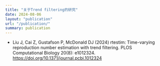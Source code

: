 ```yaml
---
title: "关于Trend filtering的研究"
date: 2024-08-06
layout: "publication"
url: "/publication/"
summary: publication
---
```


- Liu J, Cai Z, Gustafson P, McDonald DJ (2024) rtestim: Time-varying reproduction number estimation with trend filtering. PLOS Computational Biology 20(8): e1012324. https://doi.org/10.1371/journal.pcbi.1012324